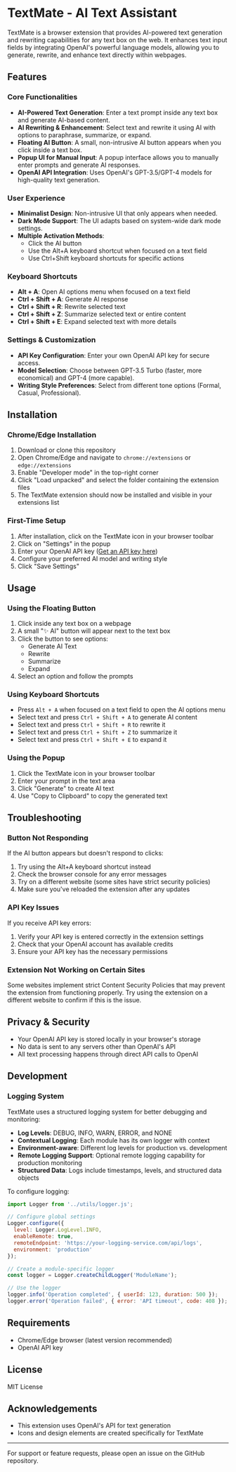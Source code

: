 # TextMate - AI Text Assistant

TextMate is a browser extension that provides AI-powered text generation and rewriting capabilities for any text box on the web. It enhances text input fields by integrating OpenAI's powerful language models, allowing you to generate, rewrite, and enhance text directly within webpages.

## Features

### Core Functionalities

- **AI-Powered Text Generation**: Enter a text prompt inside any text box and generate AI-based content.
- **AI Rewriting & Enhancement**: Select text and rewrite it using AI with options to paraphrase, summarize, or expand.
- **Floating AI Button**: A small, non-intrusive AI button appears when you click inside a text box.
- **Popup UI for Manual Input**: A popup interface allows you to manually enter prompts and generate AI responses.
- **OpenAI API Integration**: Uses OpenAI's GPT-3.5/GPT-4 models for high-quality text generation.

### User Experience

- **Minimalist Design**: Non-intrusive UI that only appears when needed.
- **Dark Mode Support**: The UI adapts based on system-wide dark mode settings.
- **Multiple Activation Methods**:
  - Click the AI button
  - Use the Alt+A keyboard shortcut when focused on a text field
  - Use Ctrl+Shift keyboard shortcuts for specific actions

### Keyboard Shortcuts

- **Alt + A**: Open AI options menu when focused on a text field
- **Ctrl + Shift + A**: Generate AI response
- **Ctrl + Shift + R**: Rewrite selected text
- **Ctrl + Shift + Z**: Summarize selected text or entire content
- **Ctrl + Shift + E**: Expand selected text with more details

### Settings & Customization

- **API Key Configuration**: Enter your own OpenAI API key for secure access.
- **Model Selection**: Choose between GPT-3.5 Turbo (faster, more economical) and GPT-4 (more capable).
- **Writing Style Preferences**: Select from different tone options (Formal, Casual, Professional).

## Installation

### Chrome/Edge Installation

1. Download or clone this repository
2. Open Chrome/Edge and navigate to `chrome://extensions` or `edge://extensions`
3. Enable "Developer mode" in the top-right corner
4. Click "Load unpacked" and select the folder containing the extension files
5. The TextMate extension should now be installed and visible in your extensions list

### First-Time Setup

1. After installation, click on the TextMate icon in your browser toolbar
2. Click on "Settings" in the popup
3. Enter your OpenAI API key ([Get an API key here](https://platform.openai.com/account/api-keys))
4. Configure your preferred AI model and writing style
5. Click "Save Settings"

## Usage

### Using the Floating Button

1. Click inside any text box on a webpage
2. A small "✨ AI" button will appear next to the text box
3. Click the button to see options:
   - Generate AI Text
   - Rewrite
   - Summarize
   - Expand
4. Select an option and follow the prompts

### Using Keyboard Shortcuts

- Press `Alt + A` when focused on a text field to open the AI options menu
- Select text and press `Ctrl + Shift + A` to generate AI content
- Select text and press `Ctrl + Shift + R` to rewrite it
- Select text and press `Ctrl + Shift + Z` to summarize it
- Select text and press `Ctrl + Shift + E` to expand it

### Using the Popup

1. Click the TextMate icon in your browser toolbar
2. Enter your prompt in the text area
3. Click "Generate" to create AI text
4. Use "Copy to Clipboard" to copy the generated text

## Troubleshooting

### Button Not Responding
If the AI button appears but doesn't respond to clicks:
1. Try using the Alt+A keyboard shortcut instead
2. Check the browser console for any error messages
3. Try on a different website (some sites have strict security policies)
4. Make sure you've reloaded the extension after any updates

### API Key Issues
If you receive API key errors:
1. Verify your API key is entered correctly in the extension settings
2. Check that your OpenAI account has available credits
3. Ensure your API key has the necessary permissions

### Extension Not Working on Certain Sites
Some websites implement strict Content Security Policies that may prevent the extension from functioning properly. Try using the extension on a different website to confirm if this is the issue.

## Privacy & Security

- Your OpenAI API key is stored locally in your browser's storage
- No data is sent to any servers other than OpenAI's API
- All text processing happens through direct API calls to OpenAI

## Development

### Logging System

TextMate uses a structured logging system for better debugging and monitoring:

- **Log Levels**: DEBUG, INFO, WARN, ERROR, and NONE
- **Contextual Logging**: Each module has its own logger with context
- **Environment-aware**: Different log levels for production vs. development
- **Remote Logging Support**: Optional remote logging capability for production monitoring
- **Structured Data**: Logs include timestamps, levels, and structured data objects

To configure logging:

```javascript
import Logger from '../utils/logger.js';

// Configure global settings
Logger.configure({
  level: Logger.LogLevel.INFO,
  enableRemote: true,
  remoteEndpoint: 'https://your-logging-service.com/api/logs',
  environment: 'production'
});

// Create a module-specific logger
const logger = Logger.createChildLogger('ModuleName');

// Use the logger
logger.info('Operation completed', { userId: 123, duration: 500 });
logger.error('Operation failed', { error: 'API timeout', code: 408 });
```

## Requirements

- Chrome/Edge browser (latest version recommended)
- OpenAI API key

## License

MIT License

## Acknowledgements

- This extension uses OpenAI's API for text generation
- Icons and design elements are created specifically for TextMate

---

For support or feature requests, please open an issue on the GitHub repository. 